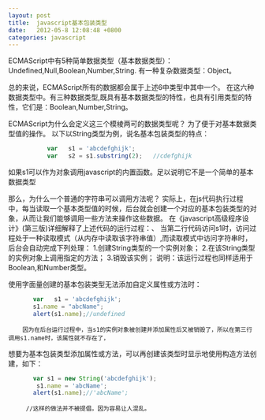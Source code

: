 ```yaml
---
layout: post
title:  javascript基本包装类型
date:   2012-05-8 12:08:48 +0800
categories: javascript
---
```


 ECMAScript中有5种简单数据类型（基本数据类型）：Undefined,Null,Boolean,Number,String.
有一种复杂数据类型：Object。

总的来说，ECMAScript所有的数据都会属于上述6中类型中其中一个。
在这六种数据类型中。有三种数据类型,既具有基本数据类型的特性，也具有引用类型的特性，它们是：Boolean,Number,String。

ECMAScript为什么会定义这三个模棱两可的数据类型呢？
        为了便于对基本数据类型值的操作。
以下以String类型为例，说名基本包装类型的特点：
 ```javascript
            var   s1 = 'abcdefghijk';
            var   s2 = s1.substring(2);   //cdefghijk
```
如果s1可以作为对象调用javascript的内置函数。足以说明它不是一个简单的基本数据类型

那么，为什么一个普通的字符串可以调用方法呢？
        实际上，在js代码执行过程中，每当读取一个基本类型值的时候，后台就会创建一个对应的基本包装类型的对象，从而让我们能够调用一些方法来操作这些数据。
       在《javascript高级程序设计》(第三版)详细解释了上述代码的运行过程：、
        当第二行代码访问s1时，访问过程处于一种读取模式（从内存中读取该字符串值）,而读取模式中访问字符串时，后台会自动完成下列处理：
                1.创建String类型的一个实例对象；
                2.在该String类型的实例对象上调用指定的方法；
                3.销毁该实例；
        说明：该运行过程也同样适用于Boolean,和Number类型。

 使用字面量创建的基本包装类型无法添加自定义属性或方法时：
 ```javascript
        var   s1 = 'abcdefghijk';
        s1.name = "abcName";
        alert(s1.name);//undefined
```
        因为在后台运行过程中，当s1的实例对象被创建并添加属性后又被销毁了，所以在第三行调用s1.name时，该属性就不存在了，

想要为基本包装类型添加属性或方法，可以再创建该类型时显示地使用构造方法创建，如下：
 ```javascript
        var s1 = new String('abcdefghijk');
         s1.name = 'abcName';
        alert(s1.name);//'abcName';
 ```
         //这样的做法并不被提倡，因为容易让人混乱。